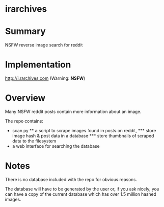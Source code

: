 irarchives
==========

Summary
=====
NSFW reverse image search for reddit

Implementation
==============
http://i.rarchives.com (Warning: **NSFW**)

Overview
========
Many NSFW reddit posts contain more information about an image. 

The repo contains:
* scan.py
** a script to scrape images found in posts on reddit,
*** store image hash & post data in a database
*** store thumbnails of scraped data to the filesystem
* a web interface for searching the database

Notes
=====
There is no database included with the repo for obvious reasons. 

The database will have to be generated by the user or, if you ask nicely, you can have a copy of the current database which has over 1.5 million hashed images.
